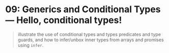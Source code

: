 # 09: Generics and Conditional Types &mdash; Hello, conditional types!
> illustrate the use of conditional types and types predicates and type guards, and how to infer/unbox inner types from arrays and promises using `infer`.